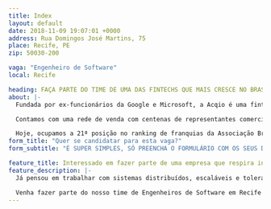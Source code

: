 ```yaml
---
title: Index
layout: default
date: 2018-11-09 19:07:01 +0000
address: Rua Domingos José Martins, 75
place: Recife, PE
zip: 50030-200

vaga: "Engenheiro de Software"
local: Recife

heading: FAÇA PARTE DO TIME DE UMA DAS FINTECHS QUE MAIS CRESCE NO BRASIL
about: |-
  Fundada por ex-funcionários da Google e Microsoft, a Acqio é uma fintech com sede em Recife (Porto Digital) e filiais em João Pessoa e São Paulo. Levamos soluções em meios de pagamentos para dezenas de milhares de clientes em todo o Brasil.

  Contamos com uma rede de venda com centenas de representantes comerciais sob o modelo de franquia e a nossa missão é levar os melhores serviços financeiros para as massas.

  Hoje, ocupamos a 21ª posição no ranking de franquias da Associação Brasileira de Franchising e estamos entre as 3 maiores microfranquias do Brasil.
form_title: "Quer se candidatar para esta vaga?"
form_subtitle: "É SUPER SIMPLES, SÓ PREENCHA O FORMULÁRIO COM OS SEUS DADOS LOGO ABAIXO:"

feature_title: Interessado em fazer parte de uma empresa que respira inovação?
feature_description: |-
  Já pensou em trabalhar com sistemas distribuídos, escaláveis e tolerantes à falha, hospedados na nuvem e com orquestração automatizada? Já pensou em trabalhar para modernizar pagamentos através do uso de dispositivos móveis?

  Venha fazer parte do nosso time de Engenheiros de Software em Recife e trabalhe com:
---
```

